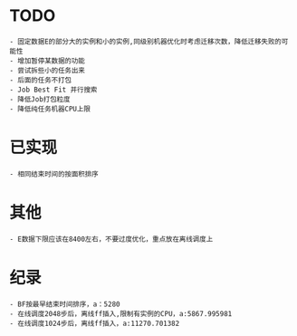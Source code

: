 # TODO
    - 固定数据E的部分大的实例和小的实例,同级别机器优化时考虑迁移次数，降低迁移失败的可能性
    - 增加暂停某数据的功能
    - 尝试拆些小的任务出来
    - 后面的任务不打包
    - Job Best Fit 并行搜索
    - 降低Job打包粒度
    - 降低纯任务机器CPU上限
# 已实现
    - 相同结束时间的按面积排序
# 其他
    - E数据下限应该在8400左右，不要过度优化，重点放在离线调度上
# 纪录
    - BF按最早结束时间排序，a：5280
    - 在线调度2048步后，离线ff插入,限制有实例的CPU，a:5867.995981
    - 在线调度1024步后，离线ff插入，a:11270.701382
    